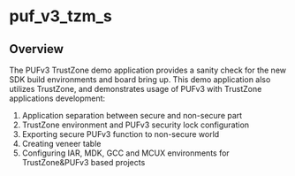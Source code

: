 # puf_v3_tzm_s

## Overview
The PUFv3 TrustZone demo application provides a sanity check for the new SDK build environments and board bring up. This demo application also utilizes TrustZone, 
and demonstrates usage of PUFv3 with TrustZone applications development:
1. Application separation between secure and non-secure part
2. TrustZone environment and PUFv3 security lock configuration
3. Exporting secure PUFv3 function to non-secure world
4. Creating veneer table
5. Configuring IAR, MDK, GCC and MCUX environments for TrustZone&PUFv3 based projects